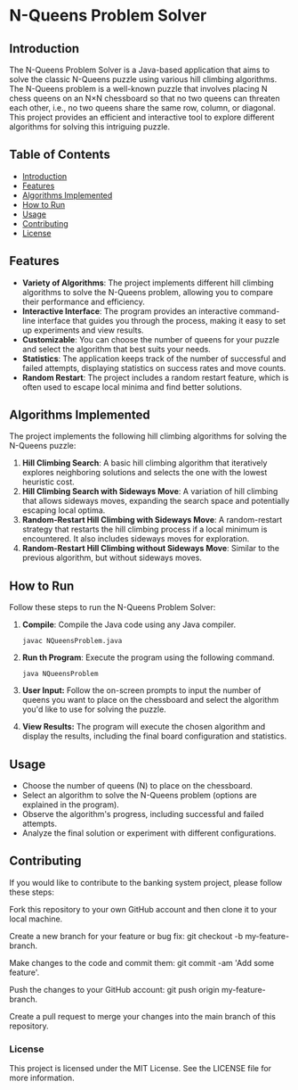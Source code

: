 # N-Queens Problem Solver

## Introduction

The N-Queens Problem Solver is a Java-based application that aims to solve the classic N-Queens puzzle using various hill climbing algorithms. The N-Queens problem is a well-known puzzle that involves placing N chess queens on an N×N chessboard so that no two queens can threaten each other, i.e., no two queens share the same row, column, or diagonal. This project provides an efficient and interactive tool to explore different algorithms for solving this intriguing puzzle.

## Table of Contents

- [Introduction](#introduction)
- [Features](#features)
- [Algorithms Implemented](#algorithms-implemented)
- [How to Run](#how-to-run)
- [Usage](#usage)
- [Contributing](#contributing)
- [License](#license)



## Features

- **Variety of Algorithms**: The project implements different hill climbing algorithms to solve the N-Queens problem, allowing you to compare their performance and efficiency.
- **Interactive Interface**: The program provides an interactive command-line interface that guides you through the process, making it easy to set up experiments and view results.
- **Customizable**: You can choose the number of queens for your puzzle and select the algorithm that best suits your needs.
- **Statistics**: The application keeps track of the number of successful and failed attempts, displaying statistics on success rates and move counts.
- **Random Restart**: The project includes a random restart feature, which is often used to escape local minima and find better solutions.

## Algorithms Implemented

The project implements the following hill climbing algorithms for solving the N-Queens puzzle:

1. **Hill Climbing Search**: A basic hill climbing algorithm that iteratively explores neighboring solutions and selects the one with the lowest heuristic cost.
2. **Hill Climbing Search with Sideways Move**: A variation of hill climbing that allows sideways moves, expanding the search space and potentially escaping local optima.
3. **Random-Restart Hill Climbing with Sideways Move**: A random-restart strategy that restarts the hill climbing process if a local minimum is encountered. It also includes sideways moves for exploration.
4. **Random-Restart Hill Climbing without Sideways Move**: Similar to the previous algorithm, but without sideways moves.

## How to Run

Follow these steps to run the N-Queens Problem Solver:

1. **Compile**: Compile the Java code using any Java compiler.

   ```shell
   javac NQueensProblem.java

2. **Run th Program**: Execute the program using the following command.

    ```shell
    java NQueensProblem

3. **User Input:** Follow the on-screen prompts to input the number of queens you want to place on the chessboard and select the algorithm you'd like to use for solving the puzzle.

4. **View Results:** The program will execute the chosen algorithm and display the results, including the final board configuration and statistics.

## Usage

- Choose the number of queens (N) to place on the chessboard.
- Select an algorithm to solve the N-Queens problem (options are explained in the program).
- Observe the algorithm's progress, including successful and failed attempts.
- Analyze the final solution or experiment with different configurations.

## Contributing
If you would like to contribute to the banking system project, please follow these steps:

Fork this repository to your own GitHub account and then clone it to your local machine.

Create a new branch for your feature or bug fix: git checkout -b my-feature-branch.

Make changes to the code and commit them: git commit -am 'Add some feature'.

Push the changes to your GitHub account: git push origin my-feature-branch.

Create a pull request to merge your changes into the main branch of this repository.

### License
This project is licensed under the MIT License. See the LICENSE file for more information.